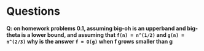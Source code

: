 # Questions

**Q: on homework problems 0.1, assuming big-oh is an upperband and big-theta is a lower bound, and assuming that `f(n) = n^(1/2)` and `g(n) = n^(2/3)` why is the answer `f = O(g)` when f grows smaller than g**
